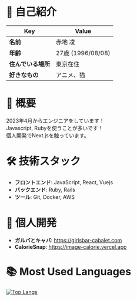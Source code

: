 # 👋 自己紹介
| **Key** | **Value** |
| ------- | --------- |
| **名前** | 赤地 凌 |
| **年齢** | 27歳 (1996/08/08) |
| **住んでいる場所** | 東京在住 |
| **好きなもの** | アニメ、猫 |

# 📜 概要
2023年4月からエンジニアをしています！  
Javascript, Rubyを使うことが多いです！  
個人開発でNext.jsを触っています。

# 🛠️ 技術スタック
- **フロントエンド**: JavaScript, React, Vuejs
- **バックエンド**: Ruby, Rails
- **ツール**: Git, Docker, AWS

# 🌟 個人開発
- **ガルバとキャバ**: https://girlsbar-cabalet.com
- **CalorieSnap**: https://image-calorie.vercel.app

# 📚 Most Used Languages
[![Top Langs](https://github-readme-stats.vercel.app/api/top-langs/?username=akachiryo&layout=compact&theme=radical)](https://github.com/akachiryo)
